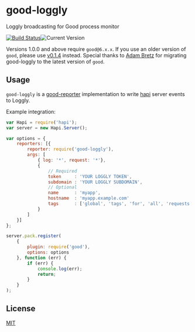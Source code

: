 # good-loggly

Loggly broadcasting for Good process monitor

[![Build Status](https://travis-ci.org/fhemberger/good-loggly.svg?branch=master)](http://travis-ci.org/fhemberger/good-loggly)![Current Version](https://img.shields.io/npm/v/good-loggly.svg)

Versions 1.0.0 and above require `good@6.x.x`. If you use an older version of `good`, please use [v0.1.4](https://github.com/fhemberger/good-loggly/releases/tag/v0.1.4) instead. Special thanks to [Adam Bretz](https://github.com/arb) for migrating good-loggly to the latest version of `good`.


## Usage

`good-loggly` is a [good-reporter](https://github.com/hapijs/good-reporter) implementation to write [hapi](http://hapijs.com/) server events to Loggly.

Example integration:
```javascript
var Hapi = require('hapi');
var server = new Hapi.Server();

var options = {
    reporters: [{
        reporter: require('good-loggly'),
        args: [
            { log: '*', request: '*'},
            {
                // Required
                token     : 'YOUR LOGGLY TOKEN',
                subdomain : 'YOUR LOGGLY SUBDOMAIN',
                // Optional
                name      : 'myapp',
                hostname  : 'myapp.example.com'
                tags      : ['global', 'tags', 'for', 'all', 'requests']
            }
        ]
    }]
};

server.pack.register(
    {
        plugin: require('good'),
        options: options
    }, function (err) {
        if (err) {
            console.log(err);
            return;
        }
    }
);

```


## License

[MIT](LICENSE)
